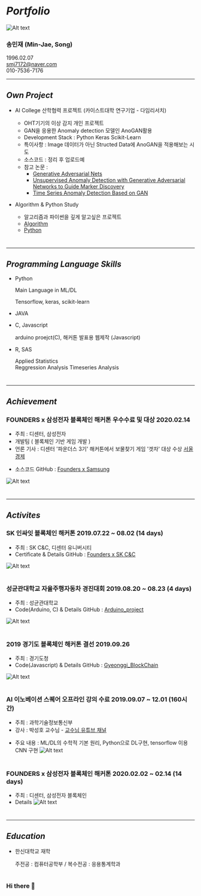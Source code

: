 # ***Portfolio***
![Alt text](/증사.jpg)
### **송민재 (Min-Jae, Song)**
1996.02.07  
smj7172@naver.com   
010-7536-7176   

---
   
## ***Own Project***

- AI College 산학협력 프로젝트 (카이스트대학 연구기업 - 다임리서치)  
    - OHT기기의 이상 감지 개인 프로젝트 
    - GAN을 응용한 Anomaly detection 모델인 AnoGAN활용 
    - Development Stack : Python Keras Scikit-Learn
    - 특이사항 : Image 데이터가 아닌 Structed Data에 AnoGAN을 적용해보는 시도
    - 소스코드 : 정리 후 업로드예
    - 참고 논문 : 
       - [Generative Adversarial Nets](https://proceedings.neurips.cc/paper/2014/file/5ca3e9b122f61f8f06494c97b1afccf3-Paper.pdf)
       - [Unsupervised Anomaly Detection with Generative Adversarial Networks to Guide Marker Discovery](https://arxiv.org/abs/1703.05921)
       - [Time Series Anomaly Detection Based on GAN](https://ieeexplore.ieee.org/abstract/document/8931714)

- Algorithm & Python Study 
   - 알고리즘과 파이썬을 깊게 알고싶은 프로젝트
   - [Algorithm](https://github.com/hsu-201458085/Algorithm)
   - [Python](https://github.com/hsu-201458085/Python_Study)
#
---

## ***Programming Language Skills***

- Python

    Main Language in ML/DL

    Tensorflow, keras, scikit-learn


- JAVA
    

- C, Javascript
 
    arduino proejct(C), 해커톤 발표용 웹제작 (Javascript)
   

- R, SAS

    Applied Statistics   
        Reggression Analysis
        Timeseries Analysis 
        
#
---
   
## ***Achievement***

### FOUNDERS x 삼성전자 블록체인 해커톤 우수수료 및 대상                2020.02.14

- 주최 : 디센터, 삼성전자
- 개발팀 ( 블록체인 기반 게임 개발 )
- 언론 기사 : 디센터 '파운더스 3기' 해커톤에서 보물찾기 게임 '겟차' 대상 수상 [서울경제][newsLink]

[newsLink]: https://www.sedaily.com/NewsView/1YYYH6I3RX   
- 소스코드
GitHub : [Founders x Samsung][Samsunglink]

[Samsunglink]: https://github.com/hsu-201458085/Founders_Samsung "Linked GitHub"
![Alt text](/samsung.jpg)   
#

---

## ***Activites***

### SK 인싸잇 블록체인 해커톤                                     2019.07.22 ~ 08.02 (14 days)

- 주최 : SK C&C, 디센터 유니버시티
- Certificate & Details
GitHub : [Founders x SK C&C][SKlink]

[SKlink]: https://github.com/hsu-201458085/Portfolio/Activites/Founders_2rd "Linked GitHub"
![Alt text](/founders2.jpg)   
#
   
   
### 성균관대학교 자율주행자동차 경진대회                  2019.08.20 ~ 08.23 (4 days)

- 주최 : 성균관대학교
- Code(Arduino, C) & Details
GitHub : [Arduino_project][SK2link]

[SK2link]: https://github.com/hsu-201458085/Arduino_Project_SmartCar "Linked GitHub"
![Alt text](/arduino.jpg)   
#
   
    
    
### 2019 경기도 블록체인 해커톤 결선                                                     2019.09.26

- 주최 :  경기도청
- Code(Javascript) & Details
GitHub : [Gyeonggi_BlockChain][GBlink]

[GBlink]: https://github.com/hsu-201458085/MyReactPage "Linked GitHub"
![Alt text](/Gyeonggi_BC.jpg)   
#   
  
### AI 이노베이션 스퀘어 오프라인 강의 수료             2019.09.07 ~ 12.01 (160시간)

- 주최 : 과학기술정보통신부
- 강사 : 박성호 교수님 - [교수님 유튜브 채널][youtubelink]

[youtubelink]: https://www.youtube.com/channel/UCZAkjFAaT9gZk-nol6EIX9w
- 주요 내용 :  ML/DL의 수학적 기본 원리, Python으로 DL구현, tensorflow 이용 CNN 구현
![Alt text](/ai_innovation.jpg)   
#

### FOUNDERS x 삼성전자 블록체인 해커톤                2020.02.02 ~ 02.14 (14 days)

- 주최 :  디센터, 삼성전자 블록체인
- Details
![Alt text](/founders3.jpg)   
#

---

## ***Education***

- 한신대학교 재학  

    주전공 : 컴퓨터공학부 /  복수전공 : 응용통계학과      
#



### Hi there 👋

<!--
**Jjackson-dev/Jjackson-dev** is a ✨ _special_ ✨ repository because its `README.md` (this file) appears on your GitHub profile.

Here are some ideas to get you started:

- 🔭 I’m currently working on ...
- 🌱 I’m currently learning ...
- 👯 I’m looking to collaborate on ...
- 🤔 I’m looking for help with ...
- 💬 Ask me about ...
- 📫 How to reach me: ...
- 😄 Pronouns: ...
- ⚡ Fun fact: ...
-->
